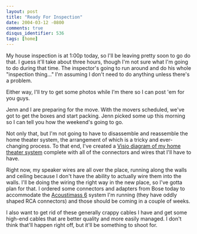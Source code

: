 ```yaml
---
layout: post
title: "Ready For Inspection"
date: 2004-03-12 -0800
comments: true
disqus_identifier: 536
tags: [home]
---
```

My house inspection is at 1:00p today, so I'll be leaving pretty soon to
go do that. I guess it'll take about three hours, though I'm not sure
what I'm going to do during that time. The inspector's going to run
around and do his whole "inspection thing..." I'm assuming I don't need
to do anything unless there's a problem.

 Either way, I'll try to get some photos while I'm there so I can post
'em for you guys.

 Jenn and I are preparing for the move. With the movers scheduled, we've
got to get the boxes and start packing. Jenn picked some up this morning
so I can tell you how the weekend's going to go.

 Not only that, but I'm not going to have to disassemble and reassemble
the home theater system, the arrangement of which is a tricky and
ever-changing process. To that end, I've created a [Visio diagram of my
home theater
system](http://illigmediacenter.readthedocs.io/en/latest/network/index.html)
complete with all of the connectors and wires that I'll have to have.

 Right now, my speaker wires are all over the place, running along the
walls and ceiling because I don't have the ability to actually wire them
into the walls. I'll be doing the wiring the right way in the new place,
so I've gotta plan for that. I ordered some connectors and adapters from
Bose today to accommodate the [Acoustimass
6](http://www.bose.com/controller?event=VIEW_PRODUCT_PAGE_EVENT&product=am6_surround_index&pageName=/home_entertainment/theater/systems/surround/index.jsp)
system I'm running (they have oddly shaped RCA connectors) and those
should be coming in a couple of weeks.

 I also want to get rid of these generally crappy cables I have and get
some high-end cables that are better quality and more easily managed. I
don't think that'll happen right off, but it'll be something to shoot
for.
